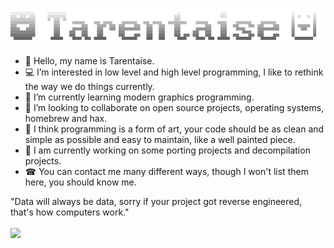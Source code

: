 <h1 align="center">
  <img title="Moo Moo, motherfucker." src="https://raw.githubusercontent.com/Tarentaise/Tarentaise/main/taren5x3.gif" alt="" />
</h1>

- 👋 Hello, my name is Tarentaise.
- 💻 I’m interested in low level and high level programming, I like to rethink the way we do things currently.
- 🌱 I’m currently learning modern graphics programming.
- 💞️ I’m looking to collaborate on open source projects, operating systems, homebrew and hax.
- 🎨 I think programming is a form of art, your code should be as clean and simple as possible and easy to maintain, like a well painted piece.
- 📰 I am currently working on some porting projects and decompilation projects.
- ☎ You can contact me many different ways, though I won't list them here, you should know me.

"Data will always be data, sorry if your project got reverse engineered, that's how computers work."

<!---
Tarentaise/Tarentaise is a ✨ special ✨ repository because its `README.md` (this file) appears on your GitHub profile.
You can click the Preview link to take a look at your changes.
--->
<a href="#">
  <img align="center" src="https://github-readme-stats.vercel.app/api?username=Tarentaise&count_private=true&layout=compact" width="300" />
</a>
<!---
<a href="#">
  <img align="center" src="https://github-readme-stats.vercel.app/api/top-langs/?username=Tarentaise&layout=compact" width="300" />
</a>
--->
